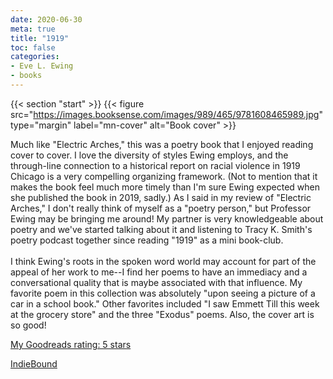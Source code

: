 ```yaml
---
date: 2020-06-30
meta: true
title: "1919"
toc: false
categories:
- Eve L. Ewing
- books
---
```


{{< section "start" >}}
{{< figure src="https://images.booksense.com/images/989/465/9781608465989.jpg" type="margin" label="mn-cover" alt="Book cover" >}}

Much like "Electric Arches," this was a poetry book that I enjoyed reading cover to cover. I love the diversity of styles Ewing employs, and the through-line connection to a historical report on racial violence in 1919 Chicago is a very compelling organizing framework. (Not to mention that it makes the book feel much more timely than I'm sure Ewing expected when she published the book in 2019, sadly.) As I said in my review of "Electric Arches," I don't really think of myself as a "poetry person," but Professor Ewing may be bringing me around! My partner is very knowledgeable about poetry and we've started talking about it and listening to Tracy K. Smith's poetry podcast together since reading "1919" as a mini book-club.<br /><br />I think Ewing's roots in the spoken word world may account for part of the appeal of her work to me--I find her poems to have an immediacy and a conversational quality that is maybe associated with that influence. My favorite poem in this collection was absolutely "upon seeing a picture of a car in a school book." Other favorites included "I saw Emmett Till this week at the grocery store" and the three "Exodus" poems. Also, the cover art is so good!

[My Goodreads rating: 5 stars](https://www.goodreads.com/review/show/3410986416)  

[IndieBound](https://www.indiebound.org/book/9781608465989)
